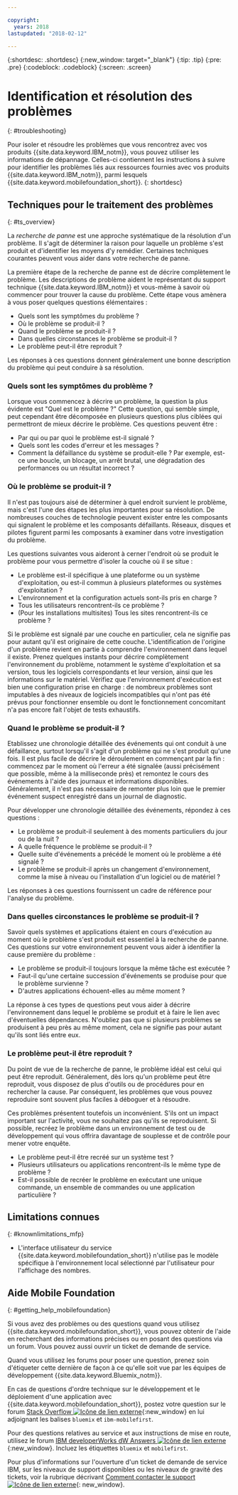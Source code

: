 ```yaml
---

copyright:
  years: 2018
lastupdated: "2018-02-12"

---
```


{:shortdesc: .shortdesc}
{:new_window: target="_blank"}
{:tip: .tip}
{:pre: .pre}
{:codeblock: .codeblock}
{:screen: .screen}

# Identification et résolution des problèmes
{: #troubleshooting}

Pour isoler et résoudre les problèmes que vous rencontrez avec vos produits
{{site.data.keyword.IBM_notm}}, vous pouvez utiliser les informations de dépannage. Celles-ci contiennent les instructions à suivre pour identifier les problèmes liés aux ressources fournies avec vos produits {{site.data.keyword.IBM_notm}},
parmi lesquels {{site.data.keyword.mobilefoundation_short}}.
{: shortdesc}

## Techniques pour le traitement des problèmes
{: #ts_overview}

La *recherche de panne* est une approche systématique de la résolution d'un problème. Il s'agit de déterminer la raison pour laquelle un problème s'est produit et d'identifier les moyens d'y remédier. Certaines techniques courantes peuvent vous aider dans votre recherche de panne.

La première étape de la recherche de panne
est de décrire complètement le problème. Les descriptions de
problème aident le représentant du support technique {{site.data.keyword.IBM_notm}} et vous-même à savoir où commencer pour trouver la cause du problème. Cette étape vous amènera à vous poser quelques questions élémentaires :

- Quels sont les symptômes du problème ?
- Où le problème se produit-il ?
- Quand le problème se produit-il ?
- Dans quelles circonstances le problème se produit-il ?
- Le problème peut-il être reproduit ?

Les réponses à ces questions donnent généralement une bonne description du problème qui peut conduire à sa résolution.

### Quels sont les symptômes du problème ?

Lorsque vous commencez à décrire un problème, la question la plus évidente est
"Quel est le problème ?" Cette question, qui semble simple, peut cependant être décomposée en plusieurs questions plus ciblées qui permettront de mieux décrire le problème. Ces questions peuvent être :

- Par qui ou par quoi le problème est-il signalé ?
- Quels sont les codes d'erreur et les messages ?
- Comment la défaillance du système se produit-elle ? Par exemple, est-ce une boucle, un blocage, un arrêt brutal, une dégradation des performances ou un résultat incorrect ?

### Où le problème se produit-il ?

Il n'est pas toujours aisé de déterminer à quel endroit survient le problème, mais
c'est l'une des étapes les plus importantes pour sa résolution. De nombreuses couches de
technologie peuvent exister entre les composants qui signalent le problème et les composants défaillants. Réseaux, disques et pilotes figurent parmi les composants à examiner dans votre investigation du problème.

Les questions suivantes vous aideront à cerner l'endroit où se produit le problème pour vous permettre d'isoler la couche où il se situe :

- Le problème est-il spécifique à une plateforme ou un système d'exploitation,
ou est-il commun à plusieurs plateformes ou systèmes d'exploitation ?
- L'environnement et la configuration actuels sont-ils pris en charge ?
- Tous les utilisateurs rencontrent-ils ce problème ?
- (Pour les installations multisites) Tous les sites rencontrent-ils ce problème ?

Si le problème est signalé par une couche en particulier, cela ne signifie pas pour autant qu'il
est originaire de cette couche. L'identification de l'origine d'un problème revient
en partie à comprendre l'environnement dans lequel il existe. Prenez quelques instants
pour décrire complètement l'environnement du problème, notamment le système
d'exploitation et sa version, tous les logiciels correspondants et leur version, ainsi
que les informations sur le matériel. Vérifiez que l'environnement d'exécution est bien une configuration
prise en charge : de nombreux problèmes sont imputables à des niveaux
de logiciels incompatibles qui n'ont pas été prévus pour fonctionner
ensemble ou dont le fonctionnement concomitant n'a pas encore fait
l'objet de tests exhaustifs.

### Quand le problème se produit-il ?

Etablissez une chronologie détaillée des événements qui ont conduit à une
défaillance, surtout lorsqu'il s'agit d'un problème qui ne s'est produit qu'une fois. Il est plus facile de décrire le déroulement en commençant par la fin :
commencez par le moment où l'erreur a été signalée (aussi précisément que
possible, même à la milliseconde près) et remontez le cours des événements à l'aide des journaux
et informations disponibles. Généralement, il n'est pas nécessaire de remonter plus loin que le premier événement suspect enregistré dans un
journal de diagnostic.

Pour développer une chronologie détaillée des événements, répondez à ces questions :

- Le problème se produit-il seulement à des moments particuliers du jour ou de la nuit ?
- A quelle fréquence le problème se produit-il ?
- Quelle suite d'événements a précédé le moment où le problème a été signalé ?
- Le problème se produit-il après un changement d'environnement, comme la mise à
niveau ou l'installation d'un logiciel ou de matériel ?

Les réponses à ces questions fournissent un cadre de référence pour l'analyse du problème.

### Dans quelles circonstances le problème se produit-il ?

Savoir quels systèmes et applications étaient en cours d'exécution au moment où le problème s'est produit est essentiel
à la recherche de panne. Ces questions sur votre environnement peuvent vous aider à identifier la cause première du problème :

- Le problème se produit-il toujours lorsque la même tâche est exécutée ?
- Faut-il qu'une certaine succession d'événements se produise pour que le problème
survienne ?
- D'autres applications échouent-elles au même moment ?

La réponse à ces types de questions peut vous aider à décrire l'environnement dans
lequel le problème se produit et à faire le lien avec d'éventuelles dépendances. N'oubliez pas que si plusieurs problèmes se produisent à peu près au même moment, cela ne signifie pas pour autant qu'ils sont liés entre eux.

### Le problème peut-il être reproduit ?

Du point de vue de la recherche de panne, le problème idéal est celui qui peut être reproduit. Généralement, dès lors qu'un problème peut être reproduit, vous disposez de plus d'outils
ou de procédures pour en rechercher la cause. Par conséquent, les problèmes que vous pouvez
reproduire sont souvent plus faciles à déboguer et à résoudre.

Ces problèmes présentent toutefois un inconvénient. S'ils ont un impact important sur l'activité, vous ne souhaitez pas qu'ils se reproduisent. Si possible, recréez le problème dans un environnement de test ou de développement qui vous offrira davantage de souplesse et de contrôle pour mener votre enquête.

- Le problème peut-il être recréé sur un système test ?
- Plusieurs utilisateurs ou applications rencontrent-ils le même type de problème ?
- Est-il possible de recréer le problème en exécutant une unique commande, un ensemble de commandes ou une application particulière ?


##  Limitations connues
{: #knownlimitations_mfp}

* L'interface utilisateur du service {{site.data.keyword.mobilefoundation_short}} n'utilise pas le modèle spécifique à l'environnement local sélectionné par l'utilisateur pour l'affichage des nombres.

## Aide Mobile Foundation
{: #getting_help_mobilefoundation}

Si vous avez des problèmes ou des questions quand vous utilisez {{site.data.keyword.mobilefoundation_short}}, vous pouvez obtenir de l'aide en recherchant des informations précises ou en posant des questions via un forum. Vous pouvez aussi ouvrir un ticket de demande de service.

Quand vous utilisez les forums pour poser une question, prenez soin d'étiqueter cette dernière de façon à ce qu'elle soit vue par les équipes de développement {{site.data.keyword.Bluemix_notm}}.

En cas de questions d'ordre technique sur le développement et le déploiement d'une application avec {{site.data.keyword.mobilefoundation_short}}, postez votre question sur le forum [Stack Overflow ![Icône de lien externe](../../icons/launch-glyph.svg "Icône de lien externe")](http://stackoverflow.com/search?q=ibm-mobilefirst+bluemix){:new_window} en lui adjoignant les balises `bluemix` et `ibm-mobilefirst`.

Pour des questions relatives au service et aux instructions de mise en route, utilisez le forum [IBM developerWorks dW Answers ![Icône de lien externe](../../icons/launch-glyph.svg "Icône de lien externe")](https://developer.ibm.com/answers/topics/mobilefirst/?smartspace=bluemix){:new_window}. Incluez les étiquettes `bluemix` et `mobilefirst`.

Pour plus d'informations sur l'ouverture d'un ticket de demande de service IBM, sur les niveaux de support disponibles ou les niveaux de gravité des tickets, voir la rubrique décrivant
[Comment contacter le support ![Icône de lien externe](../../icons/launch-glyph.svg "Icône de lien externe")](https://console.bluemix.net/docs/get-support/getstarttssup.html#typesofsupport  ){: new_window}.
